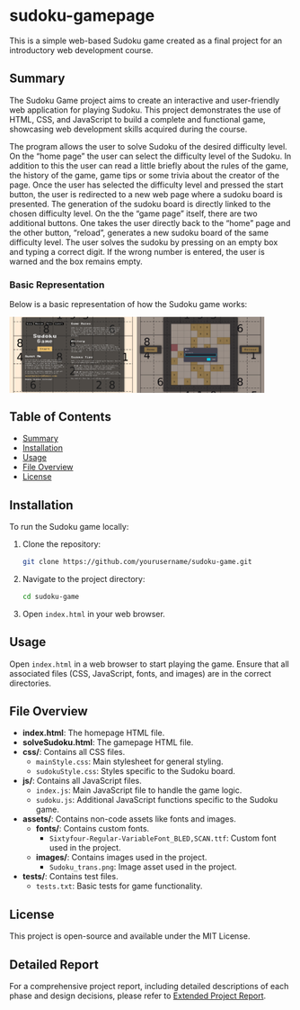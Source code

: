 # sudoku-gamepage

This is a simple web-based Sudoku game created as a final project for an introductory web development course.

## Summary

The Sudoku Game project aims to create an interactive and user-friendly web application for playing Sudoku. This project demonstrates the use of HTML, CSS, and JavaScript to build a complete and functional game, showcasing web development skills acquired during the course.

The program allows the user to solve Sudoku of the desired difficulty level. On the “home page” the user can select the difficulty level of the Sudoku. In addition to this the user can read a little briefly about the rules of the game, the history of the game, game tips or some trivia about the creator of the page. Once the user has selected the difficulty level and pressed the start button, the user is redirected to a new web page where a sudoku board is presented. The generation of the sudoku board is directly linked to the chosen difficulty level. On the the “game page” itself, there are two additional buttons. One takes the user directly back to the “home” page and the other button, “reload”, generates a new sudoku board of the same difficulty level. The user solves the sudoku by pressing on an empty box and typing a correct digit. If the wrong number is entered, the user is warned and the box remains empty.

### Basic Representation

Below is a basic representation of how the Sudoku game works:

<div style="display: flex;">
    <img src="assets/sudoku_mainpage.png" alt="Sudoku Game 1" style="width: 45%;">
    <img src="assets/sudoku_page_2.png" alt="Sudoku Game 2" style="width: 45%;">
</div>

## Table of Contents

- [Summary](#summary)
- [Installation](#installation)
- [Usage](#usage)
- [File Overview](#file-overview)
- [License](#license)

## Installation

To run the Sudoku game locally:

1. Clone the repository:
   ```sh
   git clone https://github.com/yourusername/sudoku-game.git
   ```
2. Navigate to the project directory:
   ```sh
   cd sudoku-game
   ```
3. Open `index.html` in your web browser.

## Usage

Open `index.html` in a web browser to start playing the game. Ensure that all associated files (CSS, JavaScript, fonts, and images) are in the correct directories.

## File Overview

- **index.html**: The homepage HTML file.
- **solveSudoku.html**: The gamepage HTML file.
- **css/**: Contains all CSS files.
  - `mainStyle.css`: Main stylesheet for general styling.
  - `sudokuStyle.css`: Styles specific to the Sudoku board.
- **js/**: Contains all JavaScript files.
  - `index.js`: Main JavaScript file to handle the game logic.
  - `sudoku.js`: Additional JavaScript functions specific to the Sudoku game.
- **assets/**: Contains non-code assets like fonts and images.
  - **fonts/**: Contains custom fonts.
    - `Sixtyfour-Regular-VariableFont_BLED,SCAN.ttf`: Custom font used in the project.
  - **images/**: Contains images used in the project.
    - `Sudoku_trans.png`: Image asset used in the project.
- **tests/**: Contains test files.
  - `tests.txt`: Basic tests for game functionality.

## License

This project is open-source and available under the MIT License.

## Detailed Report

For a comprehensive project report, including detailed descriptions of each phase and design decisions, please refer to [Extended Project Report](./assets/project_report.pdf).
